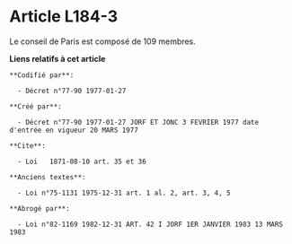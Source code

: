 # Article L184-3

Le conseil de Paris est composé de 109 membres.

**Liens relatifs à cet article**

	**Codifié par**:

	  - Décret n°77-90 1977-01-27

	**Créé par**:

	  - Décret n°77-90 1977-01-27 JORF ET JONC 3 FEVRIER 1977 date d'entrée en vigueur 20 MARS 1977

	**Cite**:

	  - Loi   1871-08-10 art. 35 et 36

	**Anciens textes**:

	  - Loi n°75-1131 1975-12-31 art. 1 al. 2, art. 3, 4, 5

	**Abrogé par**:

	  - Loi n°82-1169 1982-12-31 ART. 42 I JORF 1ER JANVIER 1983 13 MARS 1983
